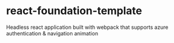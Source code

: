 # react-foundation-template
Headless react application built with webpack that supports azure authentication &amp; navigation animation
